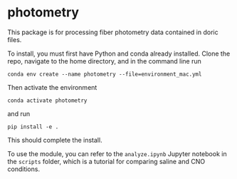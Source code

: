 # photometry

This package is for processing fiber photometry data contained in doric files. 

To install, you must first have Python and conda already installed. Clone the repo, navigate to the home directory, and in the command line run 

```
conda env create --name photometry --file=environment_mac.yml
```

Then activate the environment 

```
conda activate photometry
```

and run 

```
pip install -e .
```

This should complete the install. 

To use the module, you can refer to the ```analyze.ipynb``` Jupyter notebook in the ```scripts``` folder, which is a tutorial for comparing saline and CNO conditions. 

